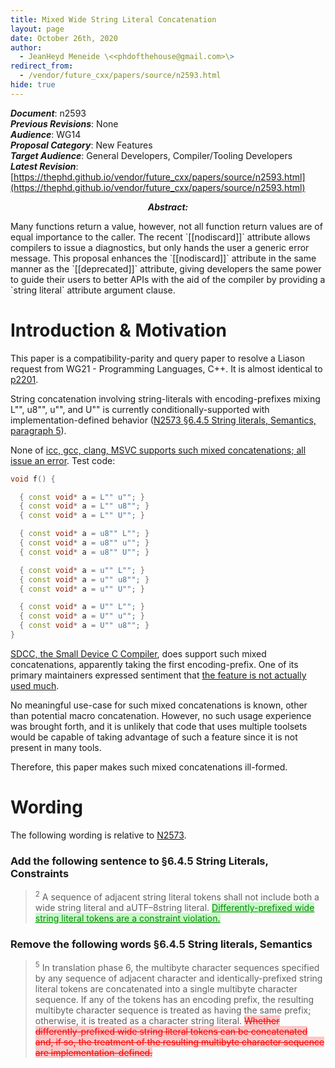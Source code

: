 ```yaml
---
title: Mixed Wide String Literal Concatenation
layout: page
date: October 26th, 2020
author:
  - JeanHeyd Meneide \<<phdofthehouse@gmail.com>\>
redirect_from:
  - /vendor/future_cxx/papers/source/n2593.html
hide: true
---
```


<style>
pre {
  margin-top: 0px;
  margin-bottom: 0px;
}
.ins, ins, ins *, span.ins, span.ins * {
  background-color: rgb(200, 250, 200);
  color: rgb(0, 136, 0);
  text-decoration: underline;
}
.del, del, del *, span.del, span.del * {
  background-color: rgb(250, 200, 200);
  color: rgb(255, 0, 0);
  text-decoration: line-through;
  text-decoration-color: rgb(255, 0, 0);
}
math, span.math {
  font-family: serif;
  font-style: italic;
}
ul {
  list-style-type: "— ";
}
blockquote {
  counter-reset: paragraph;
}
div.numbered, div.newnumbered {
  margin-left: 2em;
  margin-top: 1em;
  margin-bottom: 1em;
}
div.numbered:before, div.newnumbered:before {
  position: absolute;
  margin-left: -2em;
  display-style: block;
}
div.numbered:before {
  content: counter(paragraph);
  counter-increment: paragraph;
}
div.newnumbered:before {
  content: "�";
}
div.numbered ul, div.newnumbered ul {
  counter-reset: list_item;
}
div.numbered li, div.newnumbered li {
  margin-left: 3em;
}
div.numbered li:before, div.newnumbered li:before {
  position: absolute;
  margin-left: -4.8em;
  display-style: block;
}
div.numbered li:before {
  content: "(" counter(paragraph) "." counter(list_item) ")";
  counter-increment: list_item;
}
div.newnumbered li:before {
  content: "(�." counter(list_item) ")";
  counter-increment: list_item;
}
</style>

_**Document**_: n2593  
_**Previous Revisions**_: None  
_**Audience**_: WG14  
_**Proposal Category**_: New Features  
_**Target Audience**_: General Developers, Compiler/Tooling Developers  
_**Latest Revision**_: [https://thephd.github.io/vendor/future_cxx/papers/source/n2593.html](https://thephd.github.io/vendor/future_cxx/papers/source/n2593.html)

<p style="text-align: center">
<span style="font-style: italic; font-weight: bold">Abstract:</span>
<p>Many functions return a value, however, not all function return values are of equal importance to the caller. The recent `[[nodiscard]]` attribute allows compilers to issue a diagnostics, but only hands the user a generic error message. This proposal enhances the `[[nodiscard]]` attribute in the same manner as the `[[deprecated]]` attribute, giving developers the same power to guide their users to better APIs with the aid of the compiler by providing a `string literal` attribute argument clause.</p>
</p>

<div class="pagebreak"></div>


# Introduction & Motivation

This paper is a compatibility-parity and query paper to resolve a Liason request from WG21 - Programming Languages, C++. It is almost identical to [p2201](https://wg21.link/p2201).

String concatenation involving string-literals with encoding-prefixes mixing L"", u8"", u"", and U"" is currently conditionally-supported with implementation-defined behavior ([N2573 §6.4.5 String literals, Semantics, paragraph 5](http://www.open-std.org/jtc1/sc22/wg14/www/docs/n2573.pdf)).

None of [icc, gcc, clang, MSVC supports such mixed concatenations; all issue an error](https://compiler-explorer.com/z/hx4TTf). Test code:

```cpp
void f() {

  { const void* a = L"" u""; }
  { const void* a = L"" u8""; }
  { const void* a = L"" U""; }

  { const void* a = u8"" L""; }
  { const void* a = u8"" u""; }
  { const void* a = u8"" U""; }

  { const void* a = u"" L""; }
  { const void* a = u"" u8""; }
  { const void* a = u"" U""; }

  { const void* a = U"" L""; }
  { const void* a = U"" u""; }
  { const void* a = U"" u8""; }
}
```

[SDCC, the Small Device C Compiler](http://sdcc.sourceforge.net/), does support such mixed concatenations, apparently taking the first encoding-prefix. One of its primary maintainers expressed sentiment that [the feature is not actually used much](http://open-std.org/jtc1/sc22/wg14/18105).

No meaningful use-case for such mixed concatenations is known, other than potential macro concatenation. However, no such usage experience was brought forth, and it is unlikely that code that uses multiple toolsets would be capable of taking advantage of such a feature since it is not present in many tools.

Therefore, this paper makes such mixed concatenations ill-formed.


# Wording

The following wording is relative to [N2573](http://www.open-std.org/jtc1/sc22/wg14/www/docs/n2573.pdf).

### Add the following sentence to §6.4.5 String Literals, Constraints

<blockquote>
<p><sup>2</sup> A sequence of adjacent string literal tokens shall not include both a wide string literal and aUTF–8string literal. <ins>Differently-prefixed wide string literal tokens are a constraint violation.</ins></p>
</blockquote>

### Remove the following words §6.4.5 String literals, Semantics

<blockquote>
<p><sup>5</sup> In translation phase 6, the multibyte character sequences specified by any sequence of adjacent character and identically-prefixed string literal tokens are concatenated into a single multibyte character sequence. If any of the tokens has an encoding prefix, the resulting multibyte character sequence is treated as having the same prefix; otherwise, it is treated as a character string literal. <del>Whether differently-prefixed wide string literal tokens can be concatenated and, if so, the treatment of the resulting multibyte character sequence are implementation-defined.</del></p>
</blockquote>
